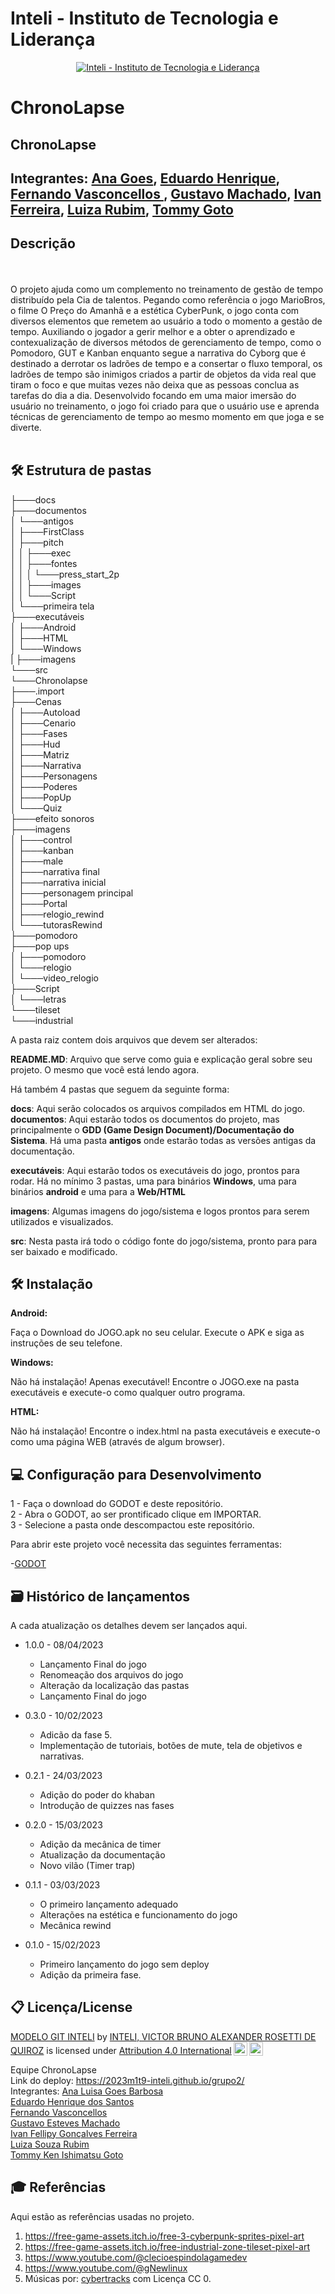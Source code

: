 # Inteli - Instituto de Tecnologia e Liderança 


<p align="center">
<a href= "https://www.inteli.edu.br/"><img src="https://s3.amazonaws.com/gupy5/production/companies/26702/career/63484/images/2022-04-28_16-56_logo.png" alt="Inteli - Instituto de Tecnologia e Liderança" border="0"></a>
</p>

# ChronoLapse

## ChronoLapse

## Integrantes: <a href="https://www.linkedin.com/in/ana-luisa-goes-barbosa/">Ana Goes</a>, <a href="https://www.linkedin.com/in/eduardo-henrique-dos-santos-8b24451b8/">Eduardo Henrique</a>, <a href="https://www.linkedin.com/in/fernando-antonio-s-c-de-vasconcellos/">Fernando Vasconcellos </a>, <a href="https://www.linkedin.com/in/gustavo-machado-esteves-453b81248/">Gustavo Machado</a>, <a href="https://www.linkedin.com/in/Ivan-Ferreira/">Ivan Ferreira</a>, <a href="https://www.linkedin.com/in/luiza-rubim/">Luiza Rubim</a>, <a href="https://www.linkedin.com/in/tommygoto/"> Tommy Goto </a>

## Descrição
<br><br>
O projeto ajuda como um complemento no treinamento de gestão de tempo distribuído pela Cia de talentos. Pegando como referência o jogo MarioBros, o filme O Preço do Amanhã e a estética CyberPunk, o jogo conta com diversos elementos que remetem ao usuário a todo o momento a gestão de tempo. Auxiliando o jogador a gerir melhor e a obter o aprendizado e contexualização de diversos métodos de gerenciamento de tempo, como o Pomodoro, GUT e Kanban enquanto segue a narrativa do Cyborg que é destinado a derrotar os ladrões de tempo e a consertar o fluxo temporal, os ladrões de tempo são inimigos criados a partir de objetos da vida real que tiram o foco e que muitas vezes não deixa que as pessoas conclua as tarefas do dia a dia. 
Desenvolvido focando em uma maior imersão do usuário no treinamento, o jogo foi criado para que o usuário use e aprenda técnicas de gerenciamento de tempo ao mesmo momento em que joga e se diverte.
<br><br>

## 🛠 Estrutura de pastas
├───docs<br>
├───documentos<br>
│   └───antigos<br>
│       ├───FirstClass<br>
│       ├───pitch<br>
│       │   ├───exec<br>
│       │   ├───fontes<br>
│       │   │   └───press_start_2p<br>
│       │   ├───images<br>
│       │   └───Script<br>
│       └───primeira tela<br>
├───executáveis<br>
│   ├───Android<br>
│   ├───HTML<br>
│   └───Windows<br>
|
├───imagens<br>
└───src<br>
    └───Chronolapse<br>
        ├───.import<br>
        ├───Cenas<br>
        │   ├───Autoload<br>
        │   ├───Cenario<br>
        │   ├───Fases<br>
        │   ├───Hud<br>
        │   ├───Matriz<br>
        │   ├───Narrativa<br>
        │   ├───Personagens<br>
        │   ├───Poderes<br>
        │   ├───PopUp<br>
        │   └───Quiz<br>
        ├───efeito sonoros<br>
        ├───imagens<br>
        │   ├───control<br>
        │   ├───kanban<br>
        │   ├───male<br>
        │   ├───narrativa final<br>
        │   ├───narrativa inicial<br>
        │   ├───personagem principal<br>
        │   ├───Portal<br>
        │   ├───relogio_rewind<br>
        │   └───tutorasRewind<br>
        ├───pomodoro<br>
        ├───pop ups<br>
        │   ├───pomodoro<br>
        │   └───relogio<br>
        │       └───video_relogio<br>
        ├───Script<br>
        │   └───letras<br>
        └───tileset<br>
            └───industrial<br>

A pasta raiz contem dois arquivos que devem ser alterados:

<b>README.MD</b>: Arquivo que serve como guia e explicação geral sobre seu projeto. O mesmo que você está lendo agora.

Há também 4 pastas que seguem da seguinte forma:

<b>docs</b>: Aqui serão colocados os arquivos compilados em HTML do jogo.
<b>documentos</b>: Aqui estarão todos os documentos do projeto, mas principalmente o <b>GDD (Game Design Document)/Documentação do Sistema</b>. Há uma pasta <b>antigos</b> onde estarão todas as versões antigas da documentação.

<b>executáveis</b>: Aqui estarão todos os executáveis do jogo, prontos para rodar. Há no mínimo 3 pastas, uma para binários <b>Windows</b>, uma para binários <b>android</b> e uma para a <b>Web/HTML</b>

<b>imagens</b>: Algumas imagens do jogo/sistema e logos prontos para serem utilizados e visualizados.

<b>src</b>: Nesta pasta irá todo o código fonte do jogo/sistema, pronto para para ser baixado e modificado.

## 🛠 Instalação

<b>Android:</b>

Faça o Download do JOGO.apk no seu celular.
Execute o APK e siga as instruções de seu telefone.

<b>Windows:</b>

Não há instalação! Apenas executável!
Encontre o JOGO.exe na pasta executáveis e execute-o como qualquer outro programa.

<b>HTML:</b>

Não há instalação!
Encontre o index.html na pasta executáveis e execute-o como uma página WEB (através de algum browser).

## 💻 Configuração para Desenvolvimento

1 - Faça o download do GODOT e deste repositório.<br>
2 - Abra o GODOT, ao ser prontificado clique em IMPORTAR.<br>
3 - Selecione a pasta onde descompactou este repositório.<br>

Para abrir este projeto você necessita das seguintes ferramentas:

-<a href="https://godotengine.org/download">GODOT</a>

## 🗃 Histórico de lançamentos

A cada atualização os detalhes devem ser lançados aqui.

* 1.0.0 - 08/04/2023
    * Lançamento Final do jogo
    * Renomeação dos arquivos do jogo
    * Alteração da localização das pastas
    * Lançamento Final do jogo
       
* 0.3.0 - 10/02/2023
    * Adicão da fase 5.
    * Implementação de tutoriais, botões de mute, tela de objetivos e narrativas. 
* 0.2.1 - 24/03/2023
    * Adição do poder do khaban 
    * Introdução de quizzes nas fases
* 0.2.0 - 15/03/2023
    * Adição da mecânica de timer
    * Atualização da documentação
    * Novo vilão (Timer trap)
* 0.1.1 - 03/03/2023
    * O primeiro lançamento adequado
    * Alterações na estética e funcionamento do jogo
    * Mecânica rewind  
* 0.1.0 - 15/02/2023
    * Primeiro lançamento do jogo sem deploy
    * Adição da primeira fase.

## 📋 Licença/License

<p xmlns:cc="http://creativecommons.org/ns#" xmlns:dct="http://purl.org/dc/terms/"><a property="dct:title" rel="cc:attributionURL" href="https://github.com/Spidus/Teste_Final_1">MODELO GIT INTELI</a> by <a rel="cc:attributionURL dct:creator" property="cc:attributionName" href="https://www.yggbrasil.com.br/vr">INTELI, VICTOR BRUNO ALEXANDER ROSETTI DE QUIROZ</a> is licensed under <a href="http://creativecommons.org/licenses/by/4.0/?ref=chooser-v1" target="_blank" rel="license noopener noreferrer" style="display:inline-block;">Attribution 4.0 International<img style="height:22px!important;margin-left:3px;vertical-align:text-bottom;" src="https://mirrors.creativecommons.org/presskit/icons/cc.svg?ref=chooser-v1"><img style="height:22px!important;margin-left:3px;vertical-align:text-bottom;" src="https://mirrors.creativecommons.org/presskit/icons/by.svg?ref=chooser-v1"></a></p>

Equipe ChronoLapse<br>
Link do deploy: <a href=https://2023m1t9-inteli.github.io/grupo2/>https://2023m1t9-inteli.github.io/grupo2/</a> </br>
Integrantes:
    <a href="https://www.linkedin.com/in/ana-luisa-goes-barbosa/">Ana Luisa Goes Barbosa</a><br>
    <a href="https://www.linkedin.com/in/eduardo-henrique-dos-santos-8b24451b8/">Eduardo Henrique dos Santos</a><br>
    <a href="https://www.linkedin.com/in/fernando-antonio-s-c-de-vasconcellos/">Fernando Vasconcellos </a><br>
    <a href="https://www.linkedin.com/in/gustavo-machado-esteves-453b81248/">Gustavo Esteves Machado</a><br>
    <a href="https://www.linkedin.com/in/Ivan-Ferreira/">Ivan Fellipy Gonçalves Ferreira</a><br>
    <a href="https://www.linkedin.com/in/luiza-rubim/">Luiza Souza Rubim</a><br>
    <a href="https://www.linkedin.com/in/tommygoto/"> Tommy Ken Ishimatsu Goto </a><br>

## 🎓 Referências

Aqui estão as referências usadas no projeto.

1. https://free-game-assets.itch.io/free-3-cyberpunk-sprites-pixel-art
2. https://free-game-assets.itch.io/free-industrial-zone-tileset-pixel-art
3. https://www.youtube.com/@clecioespindolagamedev
4. https://www.youtube.com/@gNewlinux
5. Músicas por: <a href="https://rustedstudio.itch.io/cybertracks-volume-1">cybertracks</a> com Licença CC 0.
